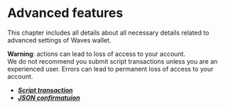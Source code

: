 # Advanced features

This chapter includes all details about all necessary details related to advanced settings of Waves wallet.

**Warning**: actions can lead to loss of access to your account.  
We do not recommend you submit script transactions unless you are an experienced user. Errors can lead to permanent loss of access to your account.

* [_**Script transaction**_](advanced_features/script_transaction.md)
* [_**JSON confirmatuion**_](advanced_features/json_confirmation.md)



